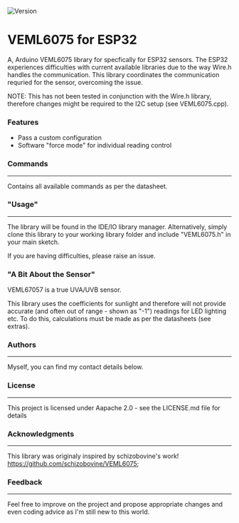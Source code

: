 ﻿![Version](https://img.shields.io/badge/Version-v1.0.1-green.svg)

# VEML6075 for ESP32

A, Arduino VEML6075 library for specfically for ESP32 sensors. The ESP32 experiences difficulties with current available libraries due to the
way Wire.h handles the communication. This library coordinates the communication requried for the sensor, overcoming the issue.

NOTE: This has not been tested in conjunction with the Wire.h library, therefore changes might be required to the I2C setup (see VEML6075.cpp).

### Features
* Pass a custom configuration
* Software "force mode" for individual reading control

### Commands
---
Contains all available commands as per the datasheet.

### "Usage"
---
The library will be found in the IDE/IO library manager. Alternatively, simply clone this library to your working library folder and include "VEML6075.h" in your main sketch.

If you are having difficulties, please raise an issue.

### "A Bit About the Sensor"
VEML67057 is a true UVA/UVB sensor. 

This library uses the coefficients for sunlight and therefore will not provide accurate (and often out of range - shown as "-1") readings for 
LED lighting etc. To do this, calculations must be made as per the datasheets (see extras).

### Authors
---
Myself, you can find my contact details below.

### License
---
This project is licensed under Aapache 2.0 - see the LICENSE.md file for details

### Acknowledgments
----
This library was originaly inspired by schizobovine's work! https://github.com/schizobovine/VEML6075;

### Feedback
---
Feel free to improve on the project and propose appropriate changes and even coding advice as I'm still new to this world.
